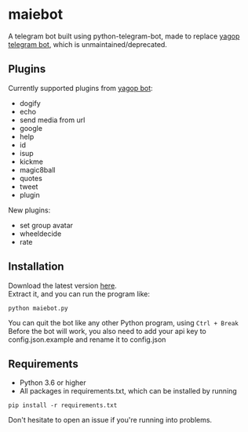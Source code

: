 # maiebot

A telegram bot built using python-telegram-bot, made to replace [yagop telegram bot](https://github.com/yagop/telegram-bot), which is unmaintained/deprecated.


Plugins
------------

Currently supported plugins from [yagop bot](https://github.com/yagop/telegram-bot):
 - dogify
 - echo
 - send media from url
 - google
 - help
 - id
 - isup
 - kickme
 - magic8ball
 - quotes
 - tweet
 - plugin

New plugins:
 - set group avatar
 - wheeldecide
 - rate


Installation
------------

Download the latest version [here](https://github.com/hoilo23/maiebot/releases/latest).   
Extract it, and you can run the program like:    

```
python maiebot.py
```
    
You can quit the bot like any other Python program, using `Ctrl + Break`   
Before the bot will work, you also need to add your api key to config.json.example and rename it to config.json


Requirements
------------

 - Python 3.6 or higher
 - All packages in requirements.txt, which can be installed by running   

```
pip install -r requirements.txt
```
    
Don't hesitate to open an issue if you're running into problems.
